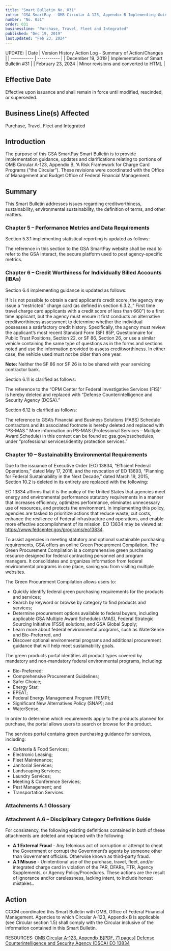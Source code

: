 ```yaml
---
title: "Smart Bulletin No. 031"
intro: "GSA SmartPay – OMB Circular A-123, Appendix B Implementing Guidance and Clarifications/Updates"
number: "No. 031"
order: 031
businessline: "Purchase, Travel, Fleet and Integrated"
published: "Dec 19, 2019"
lastupdated: "Feb 23, 2024"
---
```


UPDATE:
| Date | Version History Action Log - Summary of Action/Changes |
| ----------- | ----------- |
| December 19, 2019 | Implementation of Smart Bulletin #31 |
| February 23, 2024 | Minor revisions and converted to HTML |

## Effective Date

Effective upon issuance and shall remain in force until modified,
rescinded, or superseded.

## Business Line(s) Affected

Purchase, Travel, Fleet and Integrated

## Introduction

The purpose of this GSA SmartPay Smart Bulletin is to provide implementation guidance, updates and clarifications relating to portions of OMB Circular A-123, Appendix B, ‘A Risk Framework for Charge Card Programs (“the Circular”). These revisions were coordinated with the Office of Management and Budget Office of Federal Financial Management.

## Summary

This Smart Bulletin addresses issues regarding creditworthiness, sustainability, environmental sustainability, the definition of terms, and other matters.

### Chapter 5 – Performance Metrics and Data Requirements
Section 5.3.1 implementing statistical reporting is updated as follows: 

The reference in this section to the GSA SmartPay website shall be read to refer to the GSA Interact, the secure platform used to post agency-specific metrics.
### Chapter 6 – Credit Worthiness for Individually Billed Accounts (IBAs)
Section 6.4 implementing guidance is updated as follows:

If it is not possible to obtain a card applicant’s credit score, the agency may issue a “restricted” charge card (as defined in section 6.3.2.,” First time travel charge card applicants with a credit score of less than 660”) to a first time applicant, but the agency must ensure it first conducts an alternative creditworthiness assessment to determine whether the individual possesses a satisfactory credit history. Specifically, the agency must review the applicant’s most recent Standard Form (SF) 85P, Questionnaire for Public Trust Positions, Section 22, or SF 86, Section 26, or use a similar vehicle containing the same type of questions as in the forms and sections noted and use the information provided to assess creditworthiness. In either case, the vehicle used must not be older than one year.

**Note:** Neither the SF 86 nor SF 26 is to be shared with your servicing contractor bank.

Section 6.11 is clarified as follows: 

The reference to the “OPM Center for Federal Investigative Services (FIS)” is hereby deleted and replaced with “Defense Counterintelligence and Security Agency (DCSA).”

Section 6.12 is clarified as follows:

The reference to GSA’s Financial and Business Solutions (FABS) Schedule contractors and its associated footnote is hereby deleted and replaced with “PS-MAS.” More information on PS-MAS (Professional Services – Multiple Award Schedule) in this context can be found at: gsa.gov/psschedules, under “professional services/identity protection services.”

### Chapter 10 – Sustainability Environmental Requirements
Due to the issuance of Executive Order (EO) 13834, “Efficient Federal Operations,” dated May 17, 2018, and the revocation of EO 13693, “Planning for Federal Sustainability in the Next Decade,” dated March 19, 2015, Section 10.2 is deleted in its entirety are replaced with the following: 

EO 13834 affirms that it is the policy of the United States that agencies meet energy and environmental performance statutory requirements in a manner that increases efficiency, optimizes performance, eliminates unnecessary use of resources, and protects the environment. In implementing this policy, agencies are tasked to prioritize actions that reduce waste, cut costs, enhance the resilience of Federal infrastructure and operations, and enable more effective accomplishment of its mission. EO 13834 may be viewed at: https://www.fedcenter.gov/programs/eo13834.

To assist agencies in meeting statutory and optional sustainable purchasing requirements, GSA offers an online Green Procurement Compilation. The Green Procurement Compilation is a comprehensive green purchasing resource designed for federal contracting personnel and program managers. It consolidates and organizes information from federal environmental programs in one place, saving you from visiting multiple websites. 

The Green Procurement Compilation allows users to:
- Quickly identify federal green purchasing requirements for the products and services;
- Search by keyword or browse by category to find products and services;
- Determine procurement options available to federal buyers, including applicable GSA Multiple Award Schedules (MAS), Federal Strategic Sourcing Initiative (FSSI) solutions, and GSA Global Supply;
- Learn more about federal environmental programs, such as WaterSense and Bio-Preferred, and
- Discover optional environmental programs and additional procurement guidance that will help meet sustainability goals. 

The green products portal identifies all product types covered by mandatory and non-mandatory federal environmental programs, including: 
- Bio-Preferred;
- Comprehensive Procurement Guidelines;
- Safer Choice;
- Energy Star;
- EPEAT;
- Federal Energy Management Program (FEMP);
- Significant New Alternatives Policy (SNAP); and
- WaterSense.

In order to determine which requirements apply to the products planned for purchase, the portal allows users to search or browse for the product.

The services portal contains green purchasing guidance for services, including:
- Cafeteria & Food Services;
- Electronic Leasing;
- Fleet Maintenance;
- Janitorial Services;
- Landscaping Services;
- Laundry Services;
- Meeting & Conference Services;
- Pest Management; and
- Transportation Services.

### Attachments A.1 Glossary
### Attachment A.6 – Disciplinary Category Definitions Guide
For consistency, the following existing definitions contained in both of these attachments are deleted and replaced with the following:
- **A.1 External Fraud** - Any felonious act of corruption or attempt to cheat the Government or corrupt the Government’s agents by someone other than Government officials. Otherwise known as third-party fraud.
- **A.1 Misuse** - Unintentional use of the purchase, travel, fleet, and/or integrated charge card in violation of the FAR, DFARs, FTR, Agency Supplements, or Agency Policy/Procedures. These actions are the result of ignorance and/or carelessness, lacking intent, to include honest mistakes..

## Action
CCCM coordinated this Smart Bulletin with OMB, Office of Federal Financial
Management. Agencies to which Circular A-123, Appendix B is applicable (see Circular
section 1.5) shall comply with the Circular inclusive of the information contained in this
Smart Bulletin.

RESOURCES:
[OMB Circular A-123, Appendix B[PDF, 71 pages]](https://www.whitehouse.gov/wp-content/uploads/2019/08/Issuance-of-Revised-Appendix-B-to-OMB-Circular-A-123.pdf)
[Defense Counterintelligence and Security Agency (DSCA) EO 13834](https://www.dcsa.mil/)
